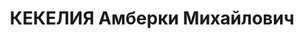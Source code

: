 ---
title: КЕКЕЛИЯ Амберки Михайлович
description: Род. в 1900 с. Чагани (по другим данным в селении Самтредиа) Кутаисского
  уезда и губ. в семье крестьянина-середняка. Грузин. Чл. РКСМ с 1918. Чл. РКП(б)
  с июля 1918. В 1912 окончил сел. ЦПШ в с. Чагани, в 1917 шестиклассную шк., в 1920
  три класса гимназии в с. Кулаши Кутаисского уезда, в 1930 годичные курсы м.-л. при
  ЦИК СССР в Москве. С марта 1921 по январь 1922 зав. ОРГО Самтредского райкома КСМ
  в г. Самтредиа ГССР. В январе-апреле 1922 политрук инженерного батальона в Тифлисе.
  С апреля по сентябрь 1922 Самтредского секретарь райкома КСМ. С сентября 1922 по
  июнь 1923 зав. АПО Кутаисского укома КСМ. С июня 1923 по сентябрь 1927 работал в
  Тифлисе. В июне 1923 - феврале 1924 пред. центр. бюро пионеров ЦК КСМ Грузии. С
  февраля 1924 по август 1925 зав. АПО Тифлисского комитета ЛКСМ. С августа 1925 по
  май 1926 зав. АПО ЦК ЛКСМ Грузии. В мае-октябре 1926 инструктор ЦК КП(б) Грузии.
  С октября 1926 по сентябрь 1927 зав. ОРГО Ленинского райкома КП(б) Грузии. В сентябре
  1927 - июне 1928 зав. ОРГО Аджарского обкома КП(б) Грузии. С июня 1928 по июль 1929
  секретарь Кутаисского укома КП(б) Грузии. С июля 1929 по июнь 1930 слушатель курсов
  м.-л. в Москве. В июне 1930 - ноябре 1931 зав. ОРГО ЦК КП(б) Грузии в Тифлисе. С
  ноября 1931 по сентябрь 1932 зам. пред. Колхозцентра в Тифлисе. С сентября 1932
  по январь 1934 ответсекретарь Сигнахского райкома КП(б) Грузии в г. Сигнах (Сигнахи)
  ГССР. С февраля 1934 работал в Тифлисе (Тбилиси). В феврале 1934 - июле 1937 зав.
  с.-х. отделом ЦК КП(б) Грузии. Одновременно с мая по июль 1937 3-й секретарь ЦК
  КП(б) Грузии. В июле-сентябре 1937 нарком земледелия ГССР. Снят с работы. Арестован
  11 октября 1937 НКВД ГССР. Партдокументы погашены ЦК КП(б) Грузии в декабре 1937
  как на исключенного. Постановлением тройки НКВД по ГССР 4 декабря 1937 приговорен
  к расстрелу. Расстрелян 11 декабря 1937. Родственникам объявлено, что Кекелия скончался
  в заключении 10 декабря 1945 от кровоизлияния в мозг. Реабилитирован определениями
  ВКВС СССР 15 мая 1956 и ВТ ЗакВо 18 мая1956.
---